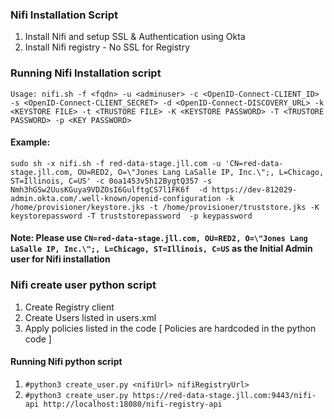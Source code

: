 ### Nifi Installation Script
1. Install Nifi and setup SSL & Authentication using Okta
2. Install Nifi registry - No SSL for Registry

### Running Nifi Installation script

```Usage: nifi.sh -f <fqdn> -u <adminuser> -c <OpenID-Connect-CLIENT_ID> -s <OpenID-Connect-CLIENT_SECRET> -d <OpenID-Connect-DISCOVERY_URL> -k <KEYSTORE FILE> -t <TRUSTORE FILE> -K <KEYSTORE PASSWORD> -T <TRUSTORE PASSWORD> -p <KEY PASSWORD>```
#### Example:        
```sudo sh -x nifi.sh -f red-data-stage.jll.com -u 'CN=red-data-stage.jll.com, OU=RED2, O=\"Jones Lang LaSalle IP, Inc.\";, L=Chicago, ST=Illinois, C=US' -c 0oa1453v5h12BygtQ357 -s Nmh3hGSw2UusKGuya9VDZOsI6GulftgCS7l1FK6f  -d https://dev-812029-admin.okta.com/.well-known/openid-configuration -k /home/provisioner/keystore.jks -t /home/provisioner/truststore.jks -K keystorepassword -T truststorepassword  -p keypassword```

#### Note: Please use ```CN=red-data-stage.jll.com, OU=RED2, O=\"Jones Lang LaSalle IP, Inc.\";, L=Chicago, ST=Illinois, C=US``` as the Initial Admin user for Nifi installation

### Nifi create user python script 
1. Create Registry client
2. Create Users listed in users.xml
3. Apply policies listed in the code [ Policies are hardcoded in the python code ]

#### Running Nifi python script 
1. ```#python3 create_user.py <nifiUrl> nifiRegistryUrl>```
2. ```#python3 create_user.py https://red-data-stage.jll.com:9443/nifi-api http://localhost:18080/nifi-registry-api```
